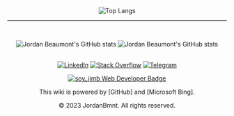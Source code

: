 <div align="center">

![Top Langs](https://readme-typing-svg.herokuapp.com?font=Permanent+Marker&color=e5289e&size=25&center=true&vCenter=true&width=600&height=100&lines=Hola+soy_jimb;Or+Jordan;+.+.+.+;I+am+a+Full-Stack+Developer,;I+am+currently+doing+an+internship+with+Umuzi.org)
<hr/>
<br/>

![Jordan Beaumont's GitHub stats](https://github-readme-streak-stats.herokuapp.com/?user=jordanbmnt&theme=synthwave&hide_border=true) ![Jordan Beaumont's GitHub stats](https://github-readme-stats.vercel.app/api?username=jordanbmnt&show=prs_merged_percentage&hide=stars&show_icons=true&include_all_commits=true&rank_icon=github&theme=synthwave)

<br/>

<div align=center>
        <a href="https://www.linkedin.com/in/jordan-maurice-beaumont-70917a213?utm_source=share&utm_campaign=share_via&utm_content=profile&utm_medium=android_app"><img src="https://img.shields.io/badge/Linkedin-0077b5?style=flat&logo=linkedin" alt="LinkedIn" /></a>
        <a href="https://instagram.com/soy_jimb?igshid=OGQ5ZDc2ODk2ZA=="><img src="https://img.shields.io/badge/Instagram-ff2c93?style=flat&logo=instagram&logoColor=white" alt="Stack Overflow" /></a>
        <a href="https://t.me/soy_jimb"><img src="https://img.shields.io/badge/Telegram-0088cc?style=flat&logo=telegram" alt="Telegram" /></a>
    </div>
  
<a href="mailto:jordanbmnt@gmail.com" target="_blank"><img src="https://img.shields.io/badge/soy_jimb-Web%20Developer-e5289e?style=for-the-badge&logo=gmail" alt="soy_jimb Web Developer Badge"></a>


This wiki is powered by [GitHub] and [Microsoft Bing].

© 2023 JordanBmnt. All rights reserved.



</div>
